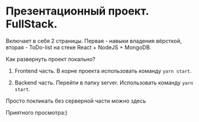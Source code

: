 # Презентационный проект. FullStack. 

Включает в себя 2 страницы. Первая - навыки владения вёрсткой, вторая - ToDo-list на стеке React + NodeJS + MongoDB.

Как развернуть проект локально? 

1) Frontend часть. В корне проекта использовать команду `yarn start`.

2) Backend часть. Перейти в папку server. Использовать команду `yarn start`.

Просто покликать без серверной части можно здесь

Приятного просмотра:)